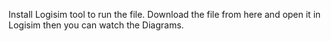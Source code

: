 Install Logisim tool to run the file.
Download the file from here and open it in Logisim then you can watch the Diagrams.
